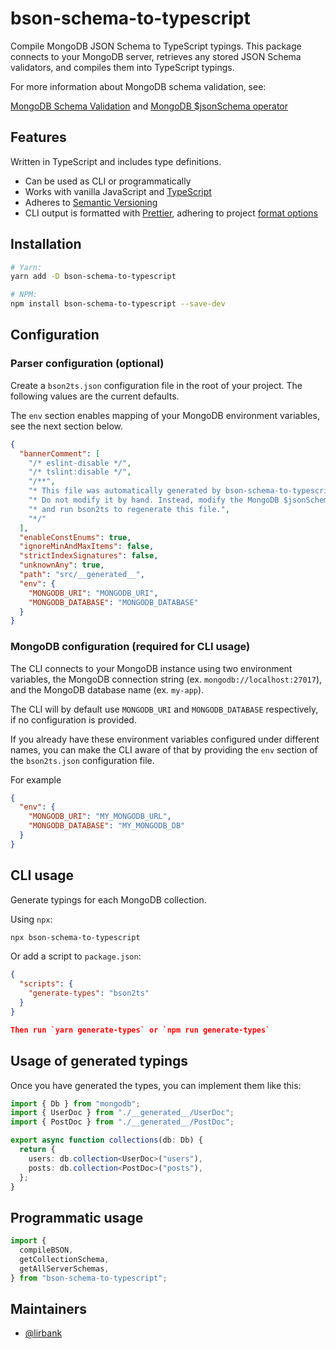 # bson-schema-to-typescript

Compile MongoDB JSON Schema to TypeScript typings. This package connects to your
MongoDB server, retrieves any stored JSON Schema validators, and compiles them
into TypeScript typings.

For more information about MongoDB schema validation, see:

[MongoDB Schema
Validation](https://docs.mongodb.com/manual/core/schema-validation/#json-schema)
and [MongoDB \$jsonSchema
operator](https://docs.mongodb.com/manual/reference/operator/query/jsonSchema/)

## Features

Written in TypeScript and includes type definitions.

- Can be used as CLI or programmatically
- Works with vanilla JavaScript and
  [TypeScript](https://www.typescriptlang.org/)
- Adheres to [Semantic Versioning](https://semver.org/spec/v2.0.0.html)
- CLI output is formatted with [Prettier](https://prettier.io/), adhering to
  project [format options](https://prettier.io/docs/en/configuration.html)

## Installation

```sh
# Yarn:
yarn add -D bson-schema-to-typescript

# NPM:
npm install bson-schema-to-typescript --save-dev
```

## Configuration

### Parser configuration (optional)

Create a `bson2ts.json` configuration file in the root of your project. The
following values are the current defaults.

The `env` section enables mapping of your MongoDB environment variables, see the
next section below.

```json
{
  "bannerComment": [
    "/* eslint-disable */",
    "/* tslint:disable */",
    "/**",
    "* This file was automatically generated by bson-schema-to-typescript.",
    "* Do not modify it by hand. Instead, modify the MongoDB $jsonSchema validator,",
    "* and run bson2ts to regenerate this file.",
    "*/"
  ],
  "enableConstEnums": true,
  "ignoreMinAndMaxItems": false,
  "strictIndexSignatures": false,
  "unknownAny": true,
  "path": "src/__generated__",
  "env": {
    "MONGODB_URI": "MONGODB_URI",
    "MONGODB_DATABASE": "MONGODB_DATABASE"
  }
}
```

### MongoDB configuration (required for CLI usage)

The CLI connects to your MongoDB instance using two environment variables, the
MongoDB connection string (ex. `mongodb://localhost:27017`), and the MongoDB
database name (ex. `my-app`).

The CLI will by default use `MONGODB_URI` and `MONGODB_DATABASE` respectively,
if no configuration is provided.

If you already have these environment variables configured under different
names, you can make the CLI aware of that by providing the `env` section of the
`bson2ts.json` configuration file.

For example

```json
{
  "env": {
    "MONGODB_URI": "MY_MONGODB_URL",
    "MONGODB_DATABASE": "MY_MONGODB_DB"
  }
}
```

## CLI usage

Generate typings for each MongoDB collection.

Using `npx`:

```sh
npx bson-schema-to-typescript
```

Or add a script to `package.json`:

```json
{
  "scripts": {
    "generate-types": "bson2ts"
  }
}

Then run `yarn generate-types` or `npm run generate-types`
```

## Usage of generated typings

Once you have generated the types, you can implement them like this:

```ts
import { Db } from "mongodb";
import { UserDoc } from "./__generated__/UserDoc";
import { PostDoc } from "./__generated__/PostDoc";

export async function collections(db: Db) {
  return {
    users: db.collection<UserDoc>("users"),
    posts: db.collection<PostDoc>("posts"),
  };
}
```

## Programmatic usage

```ts
import {
  compileBSON,
  getCollectionSchema,
  getAllServerSchemas,
} from "bson-schema-to-typescript";
```

## Maintainers

- [@lirbank](https://github.com/lirbank)
